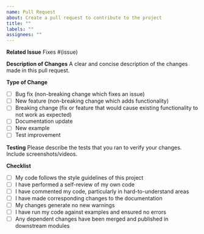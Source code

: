 ```yaml
---
name: Pull Request
about: Create a pull request to contribute to the project
title: ""
labels: ""
assignees: ""
---
```


**Related Issue**
Fixes #(issue)

**Description of Changes**
A clear and concise description of the changes made in this pull request.

**Type of Change**

- [ ] Bug fix (non-breaking change which fixes an issue)
- [ ] New feature (non-breaking change which adds functionality)
- [ ] Breaking change (fix or feature that would cause existing functionality to not work as expected)
- [ ] Documentation update
- [ ] New example
- [ ] Test improvement

**Testing**
Please describe the tests that you ran to verify your changes. Include screenshots/videos.

**Checklist**

- [ ] My code follows the style guidelines of this project
- [ ] I have performed a self-review of my own code
- [ ] I have commented my code, particularly in hard-to-understand areas
- [ ] I have made corresponding changes to the documentation
- [ ] My changes generate no new warnings
- [ ] I have run my code against examples and ensured no errors
- [ ] Any dependent changes have been merged and published in downstream modules
